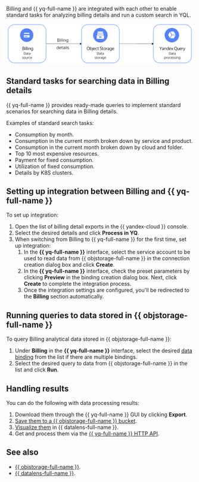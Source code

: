 
Billing and {{ yq-full-name }} are integrated with each other to enable standard tasks for analyzing billing details and run a custom search in YQL.

![](../../_assets/query/billing-query.png)

## Standard tasks for searching data in Billing details

{{ yq-full-name }} provides ready-made queries to implement standard scenarios for searching data in Billing details.

Examples of standard search tasks:
- Consumption by month.
- Consumption in the current month broken down by service and product.
- Consumption in the current month broken down by cloud and folder.
- Top 10 most expensive resources.
- Payment for fixed consumption.
- Utilization of fixed consumption.
- Details by K8S clusters.

## Setting up integration between Billing and {{ yq-full-name }}

To set up integration:
1. Open the list of billing detail exports in the {{ yandex-cloud }} console.
1. Select the desired details and click **Process in YQ**.
1. When switching from Billing to {{ yq-full-name }} for the first time, set up integration:
   1. In the **{{ yq-full-name }}** interface, select the service account to be used to read data from {{ objstorage-full-name }} in the connection creation dialog box and click **Create**.
   1. In the **{{ yq-full-name }}** interface, check the preset parameters by clicking **Preview** in the binding creation dialog box. Next, click **Create** to complete the integration process.
   1. Once the integration settings are configured, you'll be redirected to the **Billing** section automatically.

## Running queries to data stored in {{ objstorage-full-name }}
To query Billing analytical data stored in {{ objstorage-full-name }}:
1. Under **Billing** in the **{{ yq-full-name }}** interface, select the desired [data binding](../../query/concepts/glossary.md#binding) from the list if there are multiple bindings.
1. Select the desired query to data from {{ objstorage-full-name }} in the list and click **Run**.


## Handling results

You can do the following with data processing results:
1. Download them through the {{ yq-full-name }} GUI by clicking **Export**.
1. [Save them to a {{ objstorage-full-name }} bucket](../../query/sources-and-sinks/object-storage-write.md).
1. [Visualize them](../../query/tutorials/datalens.md) in {{ datalens-full-name }}.
1. Get and process them via the [{{ yq-full-name }} HTTP API](../api/index.md).


## See also
* [{{ objstorage-full-name }}](../../storage/).
* [{{ datalens-full-name }}](../../datalens/).